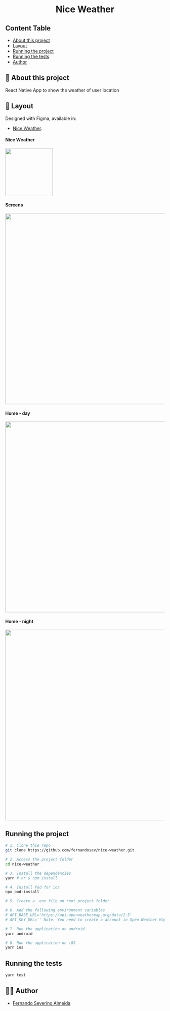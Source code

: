 <h1 align="center">Nice Weather</h1>

## Content Table

- [About this project](#-about-this-project)
- [Layout](#-layout)
- [Running the project](#running-the-project)
- [Running the tests](#running-the-tests)
- [Author](#-author)

## 📄 About this project

React Native App to show the weather of user location

## 🎨 Layout

Designed with Figma, available in:

- [Nice Weather](https://www.figma.com/file/8vfwHH51457eFWXEP3arMW/Nice-Weather?node-id=0%3A1).

#### Nice Weather
<img src="https://drive.google.com/uc?export=view&id=1BU9gGMyfHnm_rWEgcwTL6sUiJNw_MeVb" width="150">

#### Screens
<img src="https://drive.google.com/uc?export=view&id=1sLQSqneaE_HSCCpDydHqY-2HsHXv3Z7G" width="600">

#### Home - day
<img src="https://drive.google.com/uc?export=view&id=1B0csPdHE3xmrdjr54dr1V370rvxdkSpU" width="600">

#### Home - night
<img src="https://drive.google.com/uc?export=view&id=1caFSOtiTqpU6s3DEXaymzgOreAXv53GI" width="600">

## Running the project

```bash
# 1. Clone thie repo
git clone https://github.com/fernandosev/nice-weather.git

# 2. Access the project folder
cd nice-weather

# 3. Install the dependencies
yarn # or $ npm install

# 4. Install Pod for ios
npx pod-install

# 5. Create a .env file on root project folder

# 6. Add the following environment variables
# API_BASE_URL='https://api.openweathermap.org/data/2.5'
# API_KEY_URL='' Note: You need to create a account in Open Weather Map to create a API_KEY_URL

# 7. Run the application on android
yarn android

# 8. Run the application on iOS
yarn ios

```

## Running the tests

```bash
yarn test

```

## 👨‍💻 Author

- [Fernando Severino Almeida](https://github.com/fernandosev)
